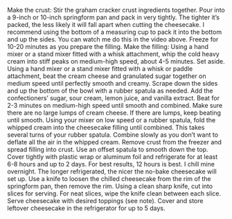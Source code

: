 Make the crust: Stir the graham cracker crust ingredients together. Pour into a 9-inch or 10-inch springform pan and pack in very tightly. The tighter it’s packed, the less likely it will fall apart when cutting the cheesecake. I recommend using the bottom of a measuring cup to pack it into the bottom and up the sides. You can watch me do this in the video above. Freeze for 10-20 minutes as you prepare the filling.
Make the filling: Using a hand mixer or a stand mixer fitted with a whisk attachment, whip the cold heavy cream into stiff peaks on medium-high speed, about 4-5 minutes. Set aside.
Using a hand mixer or a stand mixer fitted with a whisk or paddle attachment, beat the cream cheese and granulated sugar together on medium speed until perfectly smooth and creamy. Scrape down the sides and up the bottom of the bowl with a rubber spatula as needed. Add the confectioners’ sugar, sour cream, lemon juice, and vanilla extract. Beat for 2-3 minutes on medium-high speed until smooth and combined. Make sure there are no large lumps of cream cheese. If there are lumps, keep beating until smooth.
Using your mixer on low speed or a rubber spatula, fold the whipped cream into the cheesecake filling until combined. This takes several turns of your rubber spatula. Combine slowly as you don’t want to deflate all the air in the whipped cream.
Remove crust from the freezer and spread filling into crust. Use an offset spatula to smooth down the top.
Cover tightly with plastic wrap or aluminum foil and refrigerate for at least 6-8 hours and up to 2 days. For best results, 12 hours is best. I chill mine overnight. The longer refrigerated, the nicer the no-bake cheesecake will set up.
Use a knife to loosen the chilled cheesecake from the rim of the springform pan, then remove the rim. Using a clean sharp knife, cut into slices for serving. For neat slices, wipe the knife clean between each slice.
Serve cheesecake with desired toppings (see note). Cover and store leftover cheesecake in the refrigerator for up to 5 days.